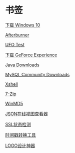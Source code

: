 # 书签

<a href="https://www.microsoft.com/zh-cn/software-download/windows10" target="_blank">下载 Windows 10</a>

<a href="https://www.msi.com/Landing/afterburner/graphics-cards" target="_blank">Afterburner</a>

<a href="https://www.testufo.com" target="_blank">UFO Test</a>

<a href="https://www.nvidia.cn/geforce/geforce-experience/download" target="_blank">下载 GeForce Experience</a>

<a href="https://www.oracle.com/java/technologies/downloads" target="_blank">Java Downloads</a>

<a href="https://dev.mysql.com/downloads" target="_blank">MySQL Community Downloads</a>

<a href="https://www.xshell.com/zh/free-for-home-school" target="_blank">Xshell</a>

<a href="https://7-zip.org" target="_blank">7-Zip</a>

<a href="https://www.winmd5.com" target="_blank">WinMD5</a>

<a href="https://www.bejson.com/jsonviewernew" target="_blank">JSON在线视图查看器</a>

<a href="https://myssl.com/ssl.html" target="_blank">SSL状态检测</a>

<a href="https://tool.lu/timestamp" target="_blank">时间戳转换工具</a>

<a href="https://www.logosc.cn" target="_blank">LOGO设计神器</a>
